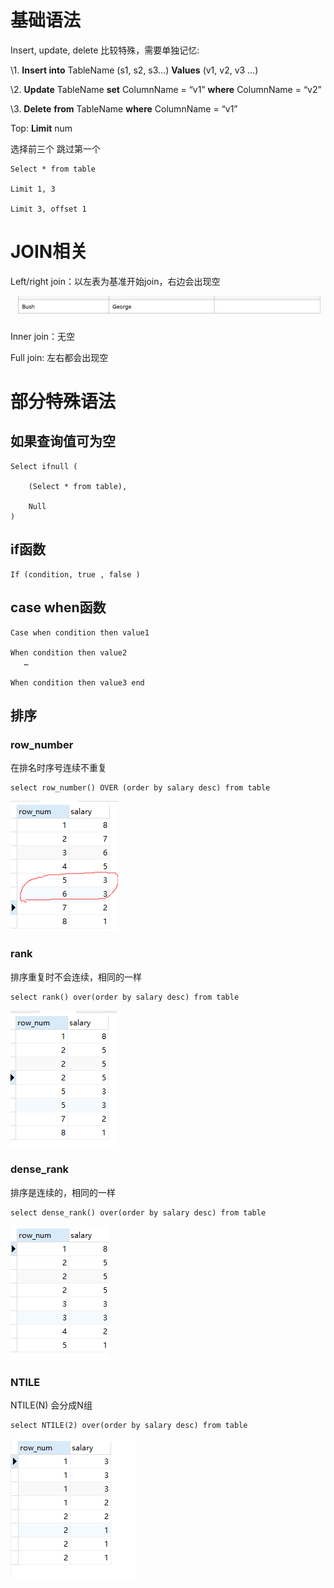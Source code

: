  

#  基础语法



Insert, update, delete 比较特殊，需要单独记忆:

\1.    **Insert into** TableName (s1, s2, s3…) **Values** (v1, v2, v3 …)

\2.    **Update** TableName **set** ColumnName = “v1” **where** ColumnName = “v2”

\3.    **Delete** **from** TableName **where** ColumnName = “v1”

 

Top: **Limit** num 

选择前三个 跳过第一个

 ```mysql
Select * from table

Limit 1, 3 

Limit 3, offset 1
 ```





#  JOIN相关



Left/right join：以左表为基准开始join，右边会出现空

![img](assets/clip_image002.jpg)

Inner join：无空

Full join: 左右都会出现空

 



#  部分特殊语法



## 如果查询值可为空

```mysql
Select ifnull (

    (Select * from table),

    Null
)
```



## if函数

 ```mysql
If (condition, true , false )
 ```



## case when函数

```mysql
Case when condition then value1 

When condition then value2 
   …   
   
When condition then value3 end
```





## 排序

### row_number

在排名时序号连续不重复

```mysql
select row_number() OVER (order by salary desc) from table
```

![在这里插入图片描述](assets/20190509113254288.png)

### rank

排序重复时不会连续，相同的一样

```mysql
select rank() over(order by salary desc) from table
```

![在这里插入图片描述](assets/20190509121220509.png)

### dense_rank

排序是连续的，相同的一样

```mysql
select dense_rank() over(order by salary desc) from table 
```



![在这里插入图片描述](assets/20190509121514351.png)

### NTILE

NTILE(N) 会分成N组

```mysql
select NTILE(2) over(order by salary desc) from table 
```



![在这里插入图片描述](assets/20190509123016835.png)